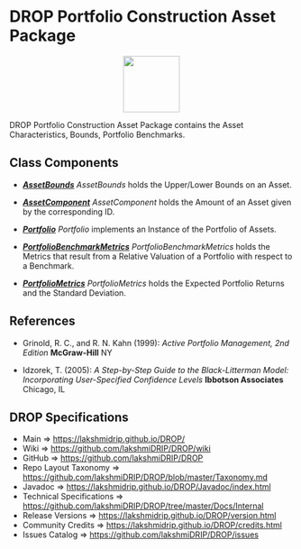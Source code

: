# DROP Portfolio Construction Asset Package

<p align="center"><img src="https://github.com/lakshmiDRIP/DROP/blob/master/DRIP_Logo.gif?raw=true" width="100"></p>

DROP Portfolio Construction Asset Package contains the Asset Characteristics, Bounds, Portfolio Benchmarks.


## Class Components

 * [***AssetBounds***](https://github.com/lakshmiDRIP/DROP/tree/master/src/main/java/org/drip/portfolioconstruction/asset/AssetBounds.java)
 <i>AssetBounds</i> holds the Upper/Lower Bounds on an Asset.

 * [***AssetComponent***](https://github.com/lakshmiDRIP/DROP/tree/master/src/main/java/org/drip/portfolioconstruction/asset/AssetComponent.java)
 <i>AssetComponent</i> holds the Amount of an Asset given by the corresponding ID.

 * [***Portfolio***](https://github.com/lakshmiDRIP/DROP/tree/master/src/main/java/org/drip/portfolioconstruction/asset/Portfolio.java)
 <i>Portfolio</i> implements an Instance of the Portfolio of Assets.

 * [***PortfolioBenchmarkMetrics***](https://github.com/lakshmiDRIP/DROP/tree/master/src/main/java/org/drip/portfolioconstruction/asset/PortfolioBenchmarkMetrics.java)
 <i>PortfolioBenchmarkMetrics</i> holds the Metrics that result from a Relative Valuation of a Portfolio with
 respect to a Benchmark.

 * [***PortfolioMetrics***](https://github.com/lakshmiDRIP/DROP/tree/master/src/main/java/org/drip/portfolioconstruction/asset/PortfolioMetrics.java)
 <i>PortfolioMetrics</i> holds the Expected Portfolio Returns and the Standard Deviation.


## References

 * Grinold, R. C., and R. N. Kahn (1999): <i>Active Portfolio Management, 2nd Edition</i> <b>McGraw-Hill</b>
 NY

 * Idzorek, T. (2005): <i>A Step-by-Step Guide to the Black-Litterman Model: Incorporating User-Specified
 Confidence Levels</i> <b>Ibbotson Associates</b> Chicago, IL


## DROP Specifications

 * Main                     => https://lakshmidrip.github.io/DROP/
 * Wiki                     => https://github.com/lakshmiDRIP/DROP/wiki
 * GitHub                   => https://github.com/lakshmiDRIP/DROP
 * Repo Layout Taxonomy     => https://github.com/lakshmiDRIP/DROP/blob/master/Taxonomy.md
 * Javadoc                  => https://lakshmidrip.github.io/DROP/Javadoc/index.html
 * Technical Specifications => https://github.com/lakshmiDRIP/DROP/tree/master/Docs/Internal
 * Release Versions         => https://lakshmidrip.github.io/DROP/version.html
 * Community Credits        => https://lakshmidrip.github.io/DROP/credits.html
 * Issues Catalog           => https://github.com/lakshmiDRIP/DROP/issues
